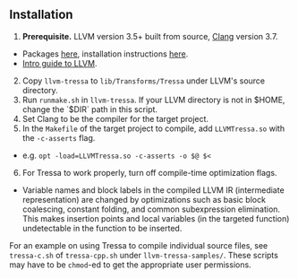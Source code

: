 ## Installation
1. **Prerequisite.** LLVM version 3.5+ built from source, [Clang](http://clang.llvm.org/) version 3.7.
  - Packages [here](http://llvm.org/apt/), installation instructions [here](http://clang.llvm.org/get_started.html).
  - [Intro guide to LLVM](http://adriansampson.net/blog/llvm.html).
2. Copy `llvm-tressa` to `lib/Transforms/Tressa` under LLVM's source directory.
3. Run `runmake.sh` in `llvm-tressa`. If your LLVM directory is not in $HOME, change the `$DIR` path in this script.
4. Set Clang to be the compiler for the target project.
5. In the `Makefile` of the target project to compile, add `LLVMTressa.so` with the `-c-asserts` flag.
  - e.g. `opt -load=LLVMTressa.so -c-asserts -o $@ $<`
6. For Tressa to work properly, turn off compile-time optimization flags.
  - Variable names and block labels in the compiled LLVM IR (intermediate representation) are changed by optimizations such as basic block coalescing, constant folding, and common subexpression elimination. This makes insertion points and local variables (in the targeted function) undetectable in the function to be inserted.

For an example on using Tressa to compile individual source files, see `tressa-c.sh` of `tressa-cpp.sh` under `llvm-tressa-samples/`. These scripts may have to be `chmod`-ed to get the appropriate user permissions.

